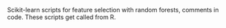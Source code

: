 Scikit-learn scripts for feature selection with random forests, comments in code.
These scripts get called from R.

